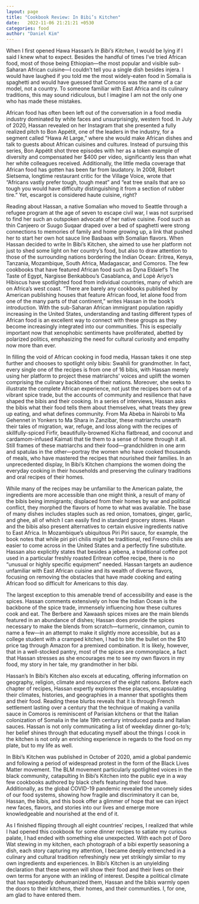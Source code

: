 ```yaml
---
layout: page
title: "Cookbook Review: In Bibi’s Kitchen"
date:   2022-11-06 21:21:21 +0530
categories: food
author: "Daniel Kim"
---
```


When I first opened Hawa Hassan’s *In Bibi’s Kitchen*, I would be lying if I said I knew what to expect. Besides the handful of times I’ve tried African food, most of those being Ethiopian—the most popular and visible sub-Saharan African cuisine—I couldn’t tell you a single dish besides injera. I would have laughed if you told me the most widely-eaten food in Somalia is spaghetti and would have guessed that Comoros was the name of a car model, not a country. To someone familiar with East Africa and its culinary traditions, this may sound ridiculous, but I imagine I am not the only one who has made these mistakes.

African food has often been left out of the conversation in a food media industry dominated by white faces and unsurprisingly, western food. In July of 2020, Hassan revealed on her Instagram that she presented a fully realized pitch to Bon Appétit, one of the leaders in the industry, for a segment called “Hawa At Large,” where she would make African dishes and talk to guests about African cuisines and cultures. Instead of pursuing this series, Bon Appétit shot three episodes with her as a token example of diversity and compensated her $400 per video, significantly less than what her white colleagues received. Additionally, the little media coverage that African food has gotten has been far from laudatory. In 2008, Robert Sietsema, longtime restaurant critic for the Village Voice, wrote that “Africans vastly prefer tough, tough meat” and “eat tree snails that are so tough you would have difficulty distinguishing it from a section of rubber tire.” Yet, escargot is considered haute cuisine, right?

Reading about Hassan, a native Somalian who moved to Seattle through a refugee program at the age of seven to escape civil war, I was not surprised to find her such an outspoken advocate of her native cuisine. Food such as thin Canjeero or Suugo Suqaar draped over a bed of spaghetti were strong connections to memories of family and home growing up, a link that pushed her to start her own hot sauce line Basbaas with Somalian flavors. When Hassan decided to write In Bibi’s Kitchen, she aimed to use her platform not just to shed some light on her country’s food, but also to draw attention to those of the surrounding nations bordering the Indian Ocean: Eritrea, Kenya, Tanzania, Mozambique, South Africa, Madagascar, and Comoros. The few cookbooks that have featured African food such as Dyna Eldaief’s The Taste of Egypt, Nargisse Benkabbou’s Casablanca, and Lopè Ariyo’s Hibiscus have spotlighted food from individual countries, many of which are on Africa’s west coast. “There are barely any cookbooks published by American publishing houses that feature African food, let alone food from one of the many parts of that continent,” writes Hassan in the book’s introduction. With the sub-Saharan African immigrant population rapidly increasing in the United States, understanding and tasting different types of African food is an excellent way to connect with these groups as they become increasingly integrated into our communities. This is especially important now that xenophobic sentiments have proliferated, abetted by polarized politics, emphasizing the need for cultural curiosity and empathy now more than ever.

In filling the void of African cooking in food media, Hassan takes it one step further and chooses to spotlight only bibis: Swahili for grandmother. In fact, every single one of the recipes is from one of 16 bibis, with Hassan merely using her platform to project these matriarchs’ voices and uplift the women comprising the culinary backbones of their nations. Moreover, she seeks to illustrate the complete African experience, not just the recipes born out of a vibrant spice trade, but the accounts of community and resilience that have shaped the bibis and their cooking. In a series of interviews, Hassan asks the bibis what their food tells them about themselves, what treats they grew up eating, and what defines community. From Ma Abeba in Nairobi to Ma Gehennet in Yonkers to Ma Shara in Zanzibar, these matriarchs unearth their tales of migration, war, refuge, and loss along with the recipes of skillfully-spiced Firfir, beautifully-browned Kicha flatbread, and coconut and cardamom-infused Kaimati that tie them to a sense of home through it all. Still frames of these matriarchs and their food—grandchildren in one arm and spatulas in the other—portray the women who have cooked thousands of meals, who have mastered the recipes that nourished their families. In an unprecedented display, In Bibi’s Kitchen champions the women doing the everyday cooking in their households and preserving the culinary traditions and oral recipes of their homes.

While many of the recipes may be unfamiliar to the American palate, the ingredients are more accessible than one might think, a result of many of the bibis being immigrants; displaced from their homes by war and political conflict, they morphed the flavors of home to what was available. The base of many dishes includes staples such as red onion, tomatoes, ginger, garlic, and ghee, all of which I can easily find in standard grocery stores. Hasan and the bibis also present alternatives to certain elusive ingredients native to East Africa. In Mozambique’s ubiquitous Piri Piri sauce, for example, the book notes that while piri piri chilis might be traditional, red Fresno chilis are easier to come across in the United States and a perfectly fine substitute. Hassan also explicitly states that besides a jebena, a traditional coffee pot used in a particular freshly roasted Eritrean coffee recipe, there is no “unusual or highly specific equipment” needed. Hassan targets an audience unfamiliar with East African cuisine and its wealth of diverse flavors, focusing on removing the obstacles that have made cooking and eating African food so difficult for Americans to this day.

The largest exception to this amenable trend of accessibility and ease is the spices. Hassan comments extensively on how the Indian Ocean is the backbone of the spice trade, immensely influencing how these cultures cook and eat. The Berbere and Xawaash spices mixes are the main blends featured in an abundance of dishes; Hassan does provide the spices necessary to make the blends from scratch—turmeric, cinnamon, cumin to name a few—in an attempt to make it slightly more accessible, but as a college student with a cramped kitchen, I had to bite the bullet on the $10 price tag through Amazon for a premixed combination. It is likely, however, that in a well-stocked pantry, most of the spices are commonplace, a fact that Hassan stresses as she encourages me to see my own flavors in my food, my story in her tale, my grandmother in her bibi.

Hassan’s In Bibi’s Kitchen also excels at educating, offering information on geography, religion, climate and resources of the eight nations. Before each chapter of recipes, Hassan expertly explores these places, encapsulating their climates, histories, and geographies in a manner that spotlights them and their food. Reading these blurbs reveals that it is through French settlement lasting over a century that the technique of making a vanilla sauce in Comoros is reminiscent of Parisian kitchens or that the Italian colonization of Somalia in the late 19th century introduced pasta and Italian sauces. Hassan is not only communicating a list of weekday dinner go-to’s; her belief shines through that educating myself about the things I cook in the kitchen is not only an enriching experience in regards to the food on my plate, but to my life as well. 

In Bibi’s Kitchen was published in October of 2020, amid a global pandemic and following a period of widespread protest in the form of the Black Lives Matter movement. The BLM movement particularly spotlighted voices in the black community, catapulting In Bibi’s Kitchen into the public eye in a way few cookbooks authored by black chefs featuring their food have. Additionally, as the global COVID-19 pandemic revealed the uncomely sides of our food systems, showing how fragile and discriminatory it can be, Hassan, the bibis, and this book offer a glimmer of hope that we can inject new faces, flavors, and stories into our lives and emerge more knowledgeable and nourished at the end of it.

As I finished flipping through all eight countries’ recipes, I realized that while I had opened this cookbook for some dinner recipes to satiate my curious palate, I had ended with something else unexpected. With each pot of Doro Wat stewing in my kitchen, each photograph of a bibi expertly seasoning a dish, each story capturing my attention, I became deeply entrenched in a culinary and cultural tradition refreshingly new yet strikingly similar to my own ingredients and experiences. In Bibi’s Kitchen is an unyielding declaration that these women will show their food and their lives on their own terms for anyone with an inkling of interest. Despite a political climate that has repeatedly dehumanized them, Hassan and the bibis warmly open the doors to their kitchens, their homes, and their communities. I, for one, am glad to have entered them.

